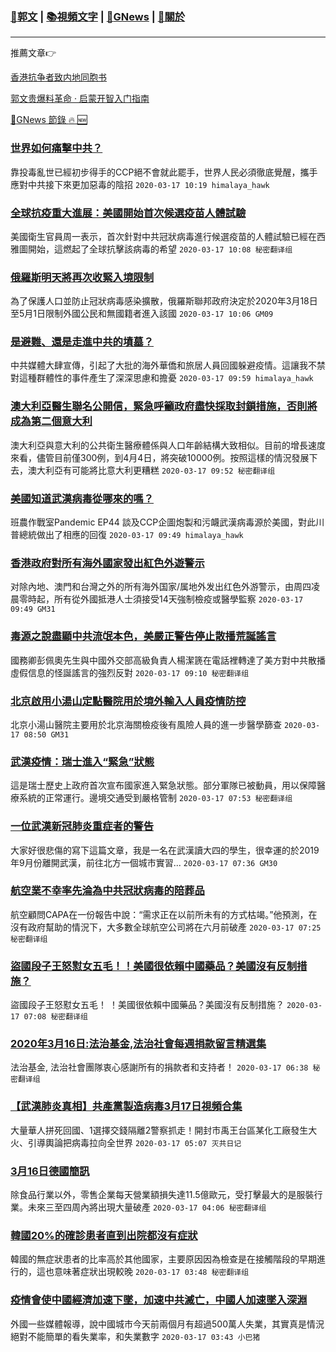 ###  [:eagle:郭文](https://github.com/ourhimalayas/txt) | [:books:視頻文字](https://github.com/ourhimalayas/txt/blob/master/content/README.md) | [:newspaper:GNews](https://github.com/ourhimalayas/txt/blob/master/content/gnews/README.md) | [:pray:關於](https://github.com/ourhimalayas/home/tree/master/about)
---

推薦文章:point_right:

[香港抗争者致内地同胞书](https://github.com/ourhimalayas/news/blob/master/2019/08/a_letter_from_the_hong_kong_people.md)

[郭文贵爆料革命 · 启蒙开智入门指南](https://github.com/ourhimalayas/txt/issues/1)

[:newspaper:GNews 節錄 :fire: :new:](https://github.com/ourhimalayas/txt/blob/master/content/gnews/README.md) 



### [世界如何痛擊中共？](/content/gnews/1/README.md)

靠投毒亂世已經初步得手的CCP絕不會就此罷手，世界人民必須徹底覺醒，攜手應對中共接下來更加惡毒的陰招  `2020-03-17 10:19 himalaya_hawk`

### [全球抗疫重大進展：美國開始首次候選疫苗人體試驗](/content/gnews/2/README.md)

美國衛生官員周一表示，首次針對中共冠狀病毒進行候選疫苗的人體試驗已經在西雅圖開始，這燃起了全球抗擊該病毒的希望  `2020-03-17 10:08 秘密翻译组`

### [俄羅斯明天將再次收緊入境限制](/content/gnews/3/README.md)

為了保護人口並防止冠狀病毒感染擴散，俄羅斯聯邦政府決定於2020年3月18日至5月1日限制外國公民和無國籍者進入該國  `2020-03-17 10:06 GM09`

### [是避難、還是走進中共的墳墓？](/content/gnews/4/README.md)

中共媒體大肆宣傳，引起了大批的海外華僑和旅居人員回國躲避疫情。這讓我不禁對這種群體性的事件產生了深深思慮和擔憂  `2020-03-17 09:59 himalaya_hawk`

### [澳大利亞醫生聯名公開信，緊急呼籲政府盡快採取封鎖措施，否則將成為第二個意大利](/content/gnews/5/README.md)

澳大利亞與意大利的公共衛生醫療體係與人口年齡結構大致相似。目前的增長速度來看，儘管目前僅300例，到4月4日，將突破10000例。按照這樣的情況發展下去，澳大利亞有可能將比意大利更糟糕  `2020-03-17 09:52 秘密翻译组`

### [美國知道武漢病毒從哪來的嗎？](/content/gnews/6/README.md)

班農作戰室Pandemic EP44 談及CCP企圖炮製和污衊武漢病毒源於美國，對此川普總統做出了相應的回復  `2020-03-17 09:49 himalaya_hawk`

### [香港政府對所有海外國家發出紅色外遊警示](/content/gnews/7/README.md)

对除內地、澳門和台灣之外的所有海外国家/属地外发出红色外游警示，由周四凌晨零時起，所有從外國抵港人士須接受14天強制檢疫或醫學監察  `2020-03-17 09:49 GM31`

### [毒源之說盡顯中共流氓本色，美嚴正警告停止散播荒誕謠言](/content/gnews/8/README.md)

國務卿彭佩奧先生與中國外交部高級負責人楊潔篪在電話裡轉達了美方對中共散播虛假信息的怪誕謠言的強烈反對  `2020-03-17 09:10 秘密翻译组`

### [北京啟用小湯山定點醫院用於境外輸入人員疫情防控](/content/gnews/9/README.md)

北京小湯山醫院主要用於北京海關檢疫後有風險人員的進一步醫學篩查  `2020-03-17 08:50 GM31`

### [武漢疫情：瑞士進入“緊急”狀態](/content/gnews/10/README.md)

這是瑞士歷史上政府首次宣布國家進入緊急狀態。部分軍隊已被動員，用以保障醫療系統的正常運行。邊境交通受到嚴格管制  `2020-03-17 07:53 秘密翻译组`

### [一位武漢新冠肺炎重症者的警告](/content/gnews/11/README.md)

大家好很悲傷的寫下這篇文章，我是一名在武漢讀大四的學生，很幸運的於2019年9月份離開武漢，前往北方一個城市實習...  `2020-03-17 07:36 GM30`

### [航空業不幸率先淪為中共冠狀病毒的陪葬品](/content/gnews/12/README.md)

航空顧問CAPA在一份報告中說：“需求正在以前所未有的方式枯竭。”他預測，在沒有政府幫助的情況下，大多數全球航空公司將在六月前破產  `2020-03-17 07:25 秘密翻译组`

### [盜國段子王怒懟女五毛！！美國很依賴中國藥品？美國沒有反制措施？](/content/gnews/13/README.md)

盜國段子王怒懟女五毛！ ！美國很依賴中國藥品？美國沒有反制措施？  `2020-03-17 07:08 秘密翻译组`

### [2020年3月16日:法治基金,法治社會每週捐款留言精選集](/content/gnews/14/README.md)

法治基金, 法治社會團隊衷心感謝所有的捐款者和支持者！  `2020-03-17 06:38 秘密翻译组`

### [【武漢肺炎真相】共產黨製造病毒3月17日視頻合集](/content/gnews/15/README.md)

大量華人拼死回國、1選擇交錢隔離2警察抓走！開封市禹王台區某化工廠發生大火、引導輿論把病毒拉向全世界  `2020-03-17 05:07 灭共日记`

### [3月16日德國簡訊](/content/gnews/16/README.md)

除食品行業以外，零售企業每天營業額損失達11.5億歐元，受打擊最大的是服裝行業。未來三至四周內將出現大量破產  `2020-03-17 04:06 秘密翻译组`

### [韓國20%的確診患者直到出院都沒有症狀](/content/gnews/17/README.md)

韓國的無症狀患者的比率高於其他國家，主要原因因為檢查是在接觸階段的早期進行的，這也意味著症狀出現較晚  `2020-03-17 03:48 秘密翻译组`

### [疫情會使中國經濟加速下墜，加速中共滅亡，中國人加速墜入深淵](/content/gnews/18/README.md)

外國一些媒體報導，說中國城市今天前兩個月有超過500萬人失業，其實真是情況絕對不能簡單的看失業率，和失業數字  `2020-03-17 03:43 小巴猪`

